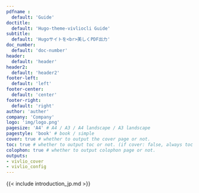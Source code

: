 ```yaml
---
pdfname : 
  default: 'Guide'
doctitle:
  default: 'Hugo-theme-vivliocli Guide'
subtitle:
  default: 'Hugoサイトを<br>美しくPDF出力'
doc_number:
  default: 'doc-number'
header:
  default: 'header'
header2:
  default: 'header2'
footer-left:
  default: 'left'
footer-center:
  default: 'center'
footer-right:
  default: 'right'
author: 'auther'
company: 'Company'
logo: 'img/logo.png'
pagesize: 'A4' # A4 / A3 / A4 landscape / A3 landscape
pagestyle: 'book' # book / simple
cover: true # whether to output the cover page or not.
toc: true # whether to output toc or not. (if cover: false, always toc is not output)
colophon: true # whether to output colophon page or not.
outputs:
- vivlio_cover
- vivlio_config
---
```


{{< include introduction_jp.md >}}